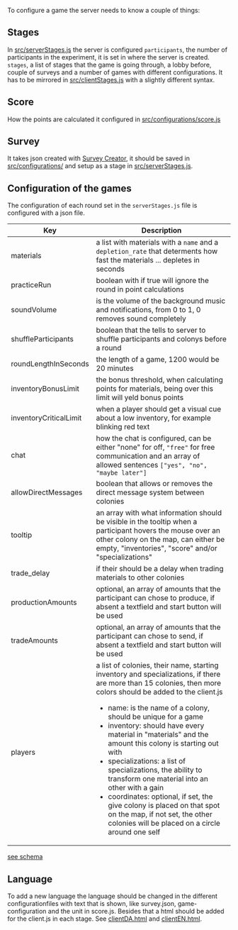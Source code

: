 To configure a game the server needs to know a couple of things:

## Stages
In [src/serverStages.js](./src/serverStages.js) the server is configured
`participants`, the number of participants in the experiment, it is set in where the server is created.
`stages`, a list of stages that the game is going through, a lobby before, couple of surveys and a number of games with different configurations. It has to be mirrored in [src/clientStages.js](./src/clientStages.js) with a slightly different syntax.

## Score
How the points are calculated it configured in [src/configurations/score.js](./src/configurations/score.js)

## Survey
It takes json created with [Survey Creator](https://surveyjs.io/create-survey), it should be saved in [src/configurations/](./src/configurations/) and setup as a stage in [src/serverStages.js](./src/serverStages.js).

## Configuration of the games
The configuration of each round set in the `serverStages.js` file is configured with a json file.

| Key | Description |
| --- | --- |
| materials | a list with materials with a `name` and a `depletion_rate` that determents how fast the materials ... depletes in seconds |
| practiceRun | boolean with if true will ignore the round in point calculations |
| soundVolume | is the volume of the background music and notifications, from 0 to 1, 0 removes sound completely |
| shuffleParticipants | boolean that the tells to server to shuffle participants and colonys before a round |
| roundLengthInSeconds | the length of a game, 1200 would be 20 minutes |
| inventoryBonusLimit | the bonus threshold, when calculating points for materials, being over this limit will yeld bonus points |
| inventoryCriticalLimit | when a player should get a visual cue about a low inventory, for example blinking red text |
| chat | how the chat is configured, can be either "none" for off, `"free"` for free communication and an array of allowed sentences `["yes", "no", "maybe later"]` |
| allowDirectMessages | boolean that allows or removes the direct message system between colonies |
| tooltip | an array with what information should be visible in the tooltip when a participant hovers the mouse over an other colony on the map, can either be empty, "inventories", "score" and/or "specializations" |
| trade_delay | if their should be a delay when trading materials to other colonies |
| productionAmounts | optional, an array of amounts that the participant can chose to produce, if absent a textfield and start button will be used |
| tradeAmounts | optional, an array of amounts that the participant can chose to send, if absent a textfield and start button will be used |
| players | a list of colonies, their name, starting inventory and specializations, if there are more than 15 colonies, then more colors should be added to the client.js <ul><li> name: is the name of a colony, should be unique for a game</li><li> inventory: should have every material in "materials" and the amount this colony is starting out with </li><li> specializations: a list of specializations, the ability to transform one material into an other with a gain </li><li> coordinates: optional, if set, the give colony is placed on that spot on the map, if not set, the other colonies will be placed on a circle around one self</li></ul> |
[see schema](./src/configurations/game.schema.json)

## Language
To add a new language the language should be changed in the different configurationfiles with text that is shown, like survey.json, game-configuration and the unit in score.js. Besides that a html should be added for the client.js in each stage. See [clientDA.html](./src/stages/game/client/clientDA.html) and [clientEN.html](./src/stages/game/client/clientEN.html).
